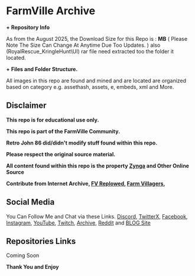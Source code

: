 # __**FarmVille Archive**__


**+** __**Repository Info**__

As from the August 2025, the Download Size for this Repo is : **MB** ( Please Note The Size Can Change At Anytime Due Too Updates. ) also (RoyalRescue_KringleHunt\UI) rar file need extracted too the folder it located.


**+** __**Files and Folder Structure.**__

All images in this repo are found and mined and are located are organized based on category e.g. assethash, assets, e, embeds, xml and More.


## __**Disclaimer**__

**This repo is for educational use only.**

**This repo is part of the FarmVille Community.**

**Retro John 86 did/didn't modify stuff found within this repo.**

**Please respect the original source material.**

**All content found within this repo is the property [Zynga](https://www.zynga.com/) and Other Online Source**

**Contribute from Internet Archive, [FV Replowed](https://discord.gg/vembVB3R9H), [Farm Villagers](https://discord.gg/Bm2EkN5vhz),**


## __**Social Media**__

You Can Follow Me and Chat via these Links. [Discord](https://discord.com/invite/XWphsEk), [TwitterX](https://x.com/Retro86Official), [Facebook](https://www.facebook.com/Retro86Official), [Instagram](https://www.instagram.com/retrojohn86), [YouTube](https://www.youtube.com/channel/UCUw02MHKeo3mGfNDMvBn_eQ), [Twitch](https://www.twitch.tv/retrojohn86), [Archive](https://archive.org/details/@retro_john_86), [Reddit](https://www.reddit.com/user/RetroJohn86/) and [BLOG Site](https://retrojohn86.blogspot.com/)


## __**Repositories Links**__
Coming Soon

__**Thank You and Enjoy**__